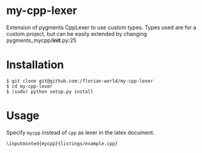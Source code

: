 # my-cpp-lexer
Extension of pygments CppLexer to use custom types.
Types used are for a custom project, but can be easily extended by changing pygments_mycpp/__init__.py:25

# Installation

    $ git clone git@github.com:/florian-world/my-cpp-lexer
    $ cd my-cpp-lexer
    $ (sudo) python setup.py install

# Usage

Specify `mycpp` instead of `cpp` as lexer in the latex document.

    \inputminted{mycpp}{listings/example.cpp}